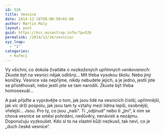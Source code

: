 ```yaml
---
id: 526
title: Vesnice
date: 2014-12-16T08:00:50+01:00
author: Martin Maly
layout: post
guid: https://kcc.misantrop.info/?p=526
permalink: /2014/12/16/vesnice/
xyz_lnap:
  - "1"
categories:
  - Kuřecí
---
```

Vy všichni, co dokola žvatláte o _nezkažených upřímných venkovanech:_ Zkuste být na vesnici nějak odlišný&#8230; Mít třeba vysokou školu. Nebo jiný koníčky. Vesnice vás nepřijme, nikdy nebudete jejich, a je jedno, jestli jste se přistěhovali, nebo jestli jste se tam narodili. Zkuste být třeba homosexuál&#8230;

A pak přijďte a vyprávějte o tom, jak jsou lidé na vesnicích čistší, upřímnější, jak víc drží pospolu, jak jsou tam ty vztahy mezi lidma lepší, osobnější, vřelejší&#8230; Jsou. Pro ty, co jsou &#8222;naši&#8220;. Ti &#8222;odjinud&#8220; nebo ti &#8222;jiní&#8220;, k nim se chová vesnice se směsí pohrdání, nedůvěry, nenávisti a nezájmu. Doporučuju vyzkoušet. Kdo si to na vlastní kůži nezkusil, tak neví, co je &#8222;duch české vesnice&#8220;.